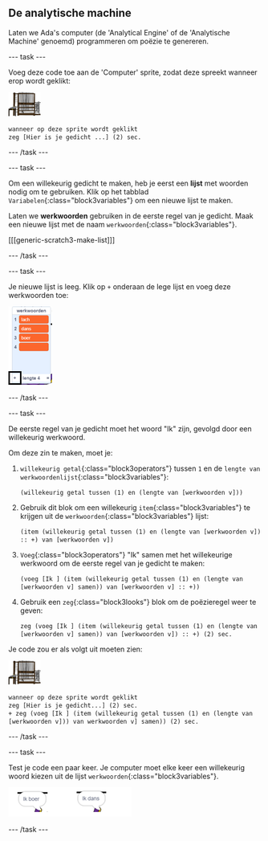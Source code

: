 ## De analytische machine

Laten we Ada's computer (de 'Analytical Engine' of de 'Analytische Machine' genoemd) programmeren om poëzie te genereren.

--- task ---

Voeg deze code toe aan de 'Computer' sprite, zodat deze spreekt wanneer erop wordt geklikt:

![computer sprite](images/computer-sprite.png)

```blocks3
wanneer op deze sprite wordt geklikt
zeg [Hier is je gedicht ...] (2) sec.
```

--- /task ---

--- task ---

Om een willekeurig gedicht te maken, heb je eerst een **lijst** met woorden nodig om te gebruiken. Klik op het tabblad `Variabelen`{:class="block3variables"} om een nieuwe lijst te maken.

Laten we **werkwoorden** gebruiken in de eerste regel van je gedicht. Maak een nieuwe lijst met de naam `werkwoorden`{:class="block3variables"}.

[[[generic-scratch3-make-list]]]

--- /task ---

--- task ---

Je nieuwe lijst is leeg. Klik op `+` onderaan de lege lijst en voeg deze werkwoorden toe:

![lijst met de + gemarkeerd](images/poetry-verbs-annotated.png)

--- /task ---

--- task ---

De eerste regel van je gedicht moet het woord "Ik" zijn, gevolgd door een willekeurig werkwoord.

Om deze zin te maken, moet je:

1. `willekeurig getal`{:class="block3operators"} tussen `1` en de `lengte van werkwoordenlijst`{:class="block3variables"}:
    
    ```blocks3
    (willekeurig getal tussen (1) en (lengte van [werkwoorden v]))
    ```

2. Gebruik dit blok om een willekeurig `item`{:class="block3variables"} te krijgen uit de `werkwoorden`{:class="block3variables"} lijst:
    
    ```blocks3
    (item (willekeurig getal tussen (1) en (lengte van [werkwoorden v]) :: +) van [werkwoorden v])
    ```

3. `Voeg`{:class="block3operators"} "Ik" samen met het willekeurige werkwoord om de eerste regel van je gedicht te maken:
    
    ```blocks3
    (voeg [Ik ] (item (willekeurig getal tussen (1) en (lengte van [werkwoorden v] samen)) van [werkwoorden v] :: +))
    ```

4. Gebruik een `zeg`{:class="block3looks"} blok om de poëzieregel weer te geven:
    
    ```blocks3
    zeg (voeg [Ik ] (item (willekeurig getal tussen (1) en (lengte van [werkwoorden v] samen)) van [werkwoorden v]) :: +) (2) sec.
    ```

Je code zou er als volgt uit moeten zien:

![computer sprite](images/computer-sprite.png)

```blocks3
wanneer op deze sprite wordt geklikt
zeg [Hier is je gedicht...] (2) sec.
+ zeg (voeg [Ik ] (item (willekeurig getal tussen (1) en (lengte van [werkwoorden v])) van werkwoorden v] samen)) (2) sec.
```

--- /task ---

--- task ---

Test je code een paar keer. Je computer moet elke keer een willekeurig woord kiezen uit de lijst `werkwoorden`{:class="block3variables"}.

![3 tekstballonnen die verschillende dingen zeggen](images/poetry-random-test.png)

--- /task ---